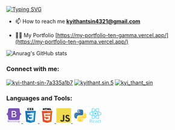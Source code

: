[![Typing SVG](https://readme-typing-svg.herokuapp.com?color=000000&size=26&center=true&lines=Hi+%F0%9F%91%8B%2C+I'm+Kyi+Thant+Sin+)](https://git.io/typing-svg)


- 📫 How to reach me **kyithantsin4321@gmail.com**

- 👨‍💻 My Portfolio [https://my-portfolio-ten-gamma.vercel.app/](https://my-portfolio-ten-gamma.vercel.app/)

![Anurag's GitHub stats](https://github-readme-stats.vercel.app/api?username=KyiThantSin&show_icons=true&theme=default)

<h3 align="left">Connect with me:</h3>
<p align="left">
<a href="https://linkedin.com/in/kyi-thant-sin-7a335a1b7" target="blank"><img align="center" src="https://raw.githubusercontent.com/rahuldkjain/github-profile-readme-generator/master/src/images/icons/Social/linked-in-alt.svg" alt="kyi-thant-sin-7a335a1b7" height="30" width="40" /></a>
<a href="https://fb.com/kyithant.sin.5" target="blank"><img align="center" src="https://raw.githubusercontent.com/rahuldkjain/github-profile-readme-generator/master/src/images/icons/Social/facebook.svg" alt="kyithant.sin.5" height="30" width="40" /></a>
<a href="https://instagram.com/kyi_thant_sin" target="blank"><img align="center" src="https://raw.githubusercontent.com/rahuldkjain/github-profile-readme-generator/master/src/images/icons/Social/instagram.svg" alt="kyi_thant_sin" height="30" width="40" /></a>
</p>

<h3 align="left">Languages and Tools:</h3>
<p align="left"> <a href="https://getbootstrap.com" target="_blank"> <img src="https://raw.githubusercontent.com/devicons/devicon/master/icons/bootstrap/bootstrap-plain-wordmark.svg" alt="bootstrap" width="40" height="40"/> </a> <a href="https://www.w3schools.com/css/" target="_blank"> <img src="https://raw.githubusercontent.com/devicons/devicon/master/icons/css3/css3-original-wordmark.svg" alt="css3" width="40" height="40"/> </a> <a href="https://www.w3.org/html/" target="_blank"> <img src="https://raw.githubusercontent.com/devicons/devicon/master/icons/html5/html5-original-wordmark.svg" alt="html5" width="40" height="40"/> </a> <a href="https://developer.mozilla.org/en-US/docs/Web/JavaScript" target="_blank"> <img src="https://raw.githubusercontent.com/devicons/devicon/master/icons/javascript/javascript-original.svg" alt="javascript" width="40" height="40"/> </a> <a href="https://www.python.org" target="_blank"> <img src="https://raw.githubusercontent.com/devicons/devicon/master/icons/python/python-original.svg" alt="python" width="40" height="40"/><a href="https://reactjs.org/" target="_blank" rel="noreferrer"><img src="https://raw.githubusercontent.com/devicons/devicon/master/icons/react/react-original-wordmark.svg" alt="react" width="40" height="40"/></a></p>




